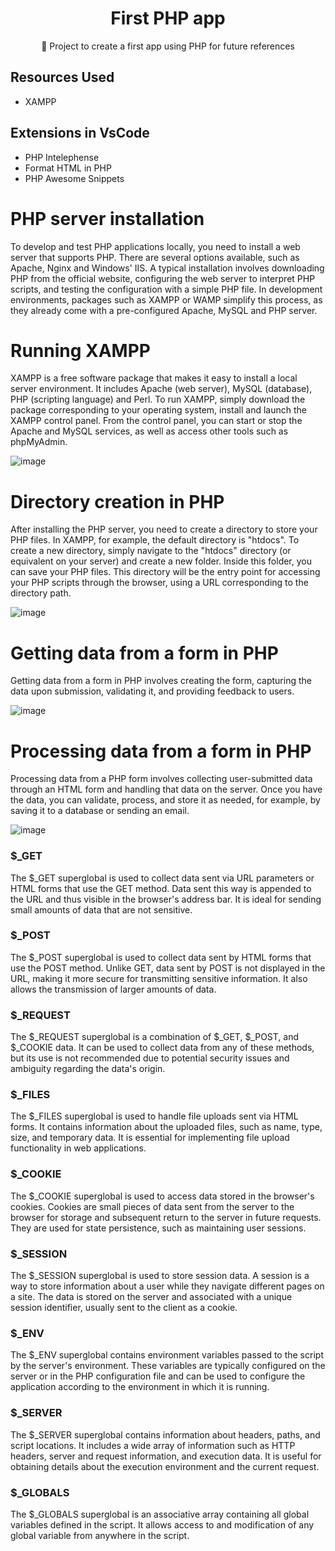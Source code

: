 <H1 align="center"> First PHP app </H1>
<p align="center">🚀 Project to create a first app using PHP for future references</p>

## Resources Used

- XAMPP

## Extensions in VsCode

- PHP Intelephense
- Format HTML in PHP
- PHP Awesome Snippets


# PHP server installation

To develop and test PHP applications locally, you need to install a web server that supports PHP. There are several options available, such as Apache, Nginx and Windows' IIS. A typical installation involves downloading PHP from the official website, configuring the web server to interpret PHP scripts, and testing the configuration with a simple PHP file. In development environments, packages such as XAMPP or WAMP simplify this process, as they already come with a pre-configured Apache, MySQL and PHP server.


# Running XAMPP
XAMPP is a free software package that makes it easy to install a local server environment. It includes Apache (web server), MySQL (database), PHP (scripting language) and Perl. To run XAMPP, simply download the package corresponding to your operating system, install and launch the XAMPP control panel. From the control panel, you can start or stop the Apache and MySQL services, as well as access other tools such as phpMyAdmin.

![image](https://github.com/user-attachments/assets/7355e72a-5c3d-4b8d-b458-99695d8c922d)


# Directory creation in PHP
After installing the PHP server, you need to create a directory to store your PHP files. In XAMPP, for example, the default directory is "htdocs". To create a new directory, simply navigate to the "htdocs" directory (or equivalent on your server) and create a new folder. Inside this folder, you can save your PHP files. This directory will be the entry point for accessing your PHP scripts through the browser, using a URL corresponding to the directory path.

![image](https://github.com/user-attachments/assets/03b51b17-76e7-4a65-b3d5-754daae06e5d)



# Getting data from a form in PHP

Getting data from a form in PHP involves creating the form, capturing the data upon submission, validating it, and providing feedback to users.

![image](https://github.com/user-attachments/assets/d8103566-b40e-4683-8b71-793b046cfbc0)


# Processing data from a form in PHP

Processing data from a PHP form involves collecting user-submitted data through an HTML form and handling that data on the server. Once you have the data, you can validate, process, and store it as needed, for example, by saving it to a database or sending an email.

![image](https://github.com/user-attachments/assets/65ee3ef5-cb15-46da-be84-d0faaeb1de35)



### $_GET
The $_GET superglobal is used to collect data sent via URL parameters or HTML forms that use the GET method. Data sent this way is appended to the URL and thus visible in the browser's address bar. It is ideal for sending small amounts of data that are not sensitive.

### $_POST
The $_POST superglobal is used to collect data sent by HTML forms that use the POST method. Unlike GET, data sent by POST is not displayed in the URL, making it more secure for transmitting sensitive information. It also allows the transmission of larger amounts of data.

### $_REQUEST
The $_REQUEST superglobal is a combination of $_GET, $_POST, and $_COOKIE data. It can be used to collect data from any of these methods, but its use is not recommended due to potential security issues and ambiguity regarding the data's origin.

### $_FILES
The $_FILES superglobal is used to handle file uploads sent via HTML forms. It contains information about the uploaded files, such as name, type, size, and temporary data. It is essential for implementing file upload functionality in web applications.

### $_COOKIE
The $_COOKIE superglobal is used to access data stored in the browser's cookies. Cookies are small pieces of data sent from the server to the browser for storage and subsequent return to the server in future requests. They are used for state persistence, such as maintaining user sessions.

### $_SESSION
The $_SESSION superglobal is used to store session data. A session is a way to store information about a user while they navigate different pages on a site. The data is stored on the server and associated with a unique session identifier, usually sent to the client as a cookie.

### $_ENV
The $_ENV superglobal contains environment variables passed to the script by the server's environment. These variables are typically configured on the server or in the PHP configuration file and can be used to configure the application according to the environment in which it is running.

### $_SERVER
The $_SERVER superglobal contains information about headers, paths, and script locations. It includes a wide array of information such as HTTP headers, server and request information, and execution data. It is useful for obtaining details about the execution environment and the current request.

### $_GLOBALS
The $_GLOBALS superglobal is an associative array containing all global variables defined in the script. It allows access to and modification of any global variable from anywhere in the script.



